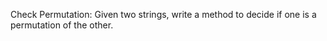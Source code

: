 Check Permutation: Given two strings, write a method to decide if one is a permutation of the other.
